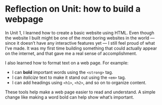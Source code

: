# Reflection on Unit: how to build a webpage

In Unit 1, I learned how to create a basic website using HTML. Even though the website I built might be one of the most boring websites in the world — since it doesn’t have any interactive features yet — I still feel proud of what I’ve made. It was my first time building something that could actually appear on the internet, and that gave me a real sense of accomplishment.

I also learned how to format text on a web page. For example:

- I can **bold** important words using the `<strong>` tag.
- I can *italicize* text to make it stand out using the `<em>` tag.
- I can add headings using `<h1>`, `<h2>`, and so on to organize content.

These tools help make a web page easier to read and understand. A simple change like making a word bold can help show what’s important.
